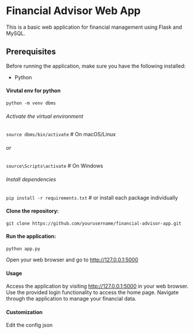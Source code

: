 # Financial Advisor Web App

This is a basic web application for financial management using Flask and MySQL.

## Prerequisites

Before running the application, make sure you have the following installed:

- Python

#### Virutal env for python
```python -m venv dbms```

###### Activate the virtual environment
```source dbms/bin/activate```  # On macOS/Linux

###### or
```source\Scripts\activate```  # On Windows

###### Install dependencies
```pip install -r requirements.txt```  # or install each package individually


#### Clone the repository:

   ```git clone https://github.com/yourusername/financial-advisor-app.git```

#### Run the application:
```python app.py```

Open your web browser and go to http://127.0.0.1:5000

#### Usage
Access the application by visiting http://127.0.0.1:5000 in your web browser.
Use the provided login functionality to access the home page.
Navigate through the application to manage your financial data.

#### Customization
Edit the config json

